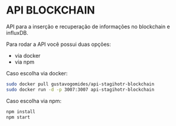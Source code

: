 # API BLOCKCHAIN

API para a inserção e recuperação de informações no blockchain e influxDB.

Para rodar a API você possui duas opções:
  - via docker
  - via npm

Caso escolha via docker:
```sh
sudo docker pull gustavogomides/api-stagihotr-blockchain
sudo docker run -d -p 3007:3007 api-stagihotr-blockchain
```

Caso escolha via npm:
```sh
npm install
npm start
```
